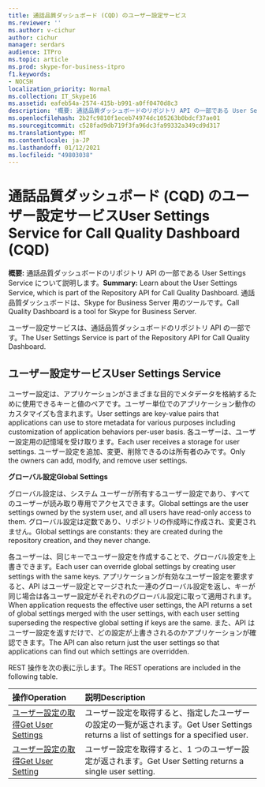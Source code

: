 ```yaml
---
title: 通話品質ダッシュボード (CQD) のユーザー設定サービス
ms.reviewer: ''
ms.author: v-cichur
author: cichur
manager: serdars
audience: ITPro
ms.topic: article
ms.prod: skype-for-business-itpro
f1.keywords:
- NOCSH
localization_priority: Normal
ms.collection: IT_Skype16
ms.assetid: eafeb54a-2574-415b-b991-a0ff0470d8c3
description: '概要: 通話品質ダッシュボードのリポジトリ API の一部である User Settings Service について説明します。 通話品質ダッシュボードは、Skype for Business Server 用のツールです。'
ms.openlocfilehash: 2b2fc9810f1eceb74974dc105263b0bdcf37ae01
ms.sourcegitcommit: c528fad9db719f3fa96dc3fa99332a349cd9d317
ms.translationtype: MT
ms.contentlocale: ja-JP
ms.lasthandoff: 01/12/2021
ms.locfileid: "49803038"
---
```

# <a name="user-settings-service-for-call-quality-dashboard-cqd"></a><span data-ttu-id="802d8-104">通話品質ダッシュボード (CQD) のユーザー設定サービス</span><span class="sxs-lookup"><span data-stu-id="802d8-104">User Settings Service for Call Quality Dashboard (CQD)</span></span>
 
<span data-ttu-id="802d8-105">**概要:** 通話品質ダッシュボードのリポジトリ API の一部である User Settings Service について説明します。</span><span class="sxs-lookup"><span data-stu-id="802d8-105">**Summary:** Learn about the User Settings Service, which is part of the Repository API for Call Quality Dashboard.</span></span> <span data-ttu-id="802d8-106">通話品質ダッシュボードは、Skype for Business Server 用のツールです。</span><span class="sxs-lookup"><span data-stu-id="802d8-106">Call Quality Dashboard is a tool for Skype for Business Server.</span></span>
  
<span data-ttu-id="802d8-107">ユーザー設定サービスは、通話品質ダッシュボードのリポジトリ API の一部です。</span><span class="sxs-lookup"><span data-stu-id="802d8-107">The User Settings Service is part of the Repository API for Call Quality Dashboard.</span></span>
  
## <a name="user-settings-service"></a><span data-ttu-id="802d8-108">ユーザー設定サービス</span><span class="sxs-lookup"><span data-stu-id="802d8-108">User Settings Service</span></span>

<span data-ttu-id="802d8-109">ユーザー設定は、アプリケーションがさまざまな目的でメタデータを格納するために使用できるキーと値のペアです。ユーザー単位でのアプリケーション動作のカスタマイズも含まれます。</span><span class="sxs-lookup"><span data-stu-id="802d8-109">User settings are key-value pairs that applications can use to store metadata for various purposes including customization of application behaviors per-user basis.</span></span> <span data-ttu-id="802d8-110">各ユーザーは、ユーザー設定用の記憶域を受け取ります。</span><span class="sxs-lookup"><span data-stu-id="802d8-110">Each user receives a storage for user settings.</span></span> <span data-ttu-id="802d8-111">ユーザー設定を追加、変更、削除できるのは所有者のみです。</span><span class="sxs-lookup"><span data-stu-id="802d8-111">Only the owners can add, modify, and remove user settings.</span></span>
  
 <span data-ttu-id="802d8-112">**グローバル設定**</span><span class="sxs-lookup"><span data-stu-id="802d8-112">**Global Settings**</span></span>
  
<span data-ttu-id="802d8-113">グローバル設定は、システム ユーザーが所有するユーザー設定であり、すべてのユーザーが読み取り専用でアクセスできます。</span><span class="sxs-lookup"><span data-stu-id="802d8-113">Global settings are the user settings owned by the system user, and all users have read-only access to them.</span></span> <span data-ttu-id="802d8-114">グローバル設定は定数であり、リポジトリの作成時に作成され、変更されません。</span><span class="sxs-lookup"><span data-stu-id="802d8-114">Global settings are constants: they are created during the repository creation, and they never change.</span></span>
  
<span data-ttu-id="802d8-115">各ユーザーは、同じキーでユーザー設定を作成することで、グローバル設定を上書きできます。</span><span class="sxs-lookup"><span data-stu-id="802d8-115">Each user can override global settings by creating user settings with the same keys.</span></span> <span data-ttu-id="802d8-116">アプリケーションが有効なユーザー設定を要求すると、API はユーザー設定とマージされた一連のグローバル設定を返し、キーが同じ場合は各ユーザー設定がそれぞれのグローバル設定に取って適用されます。</span><span class="sxs-lookup"><span data-stu-id="802d8-116">When application requests the effective user settings, the API returns a set of global settings merged with the user settings, with each user setting superseding the respective global setting if keys are the same.</span></span> <span data-ttu-id="802d8-117">また、API はユーザー設定を返すだけで、どの設定が上書きされるのかアプリケーションが確認できます。</span><span class="sxs-lookup"><span data-stu-id="802d8-117">The API can also return just the user settings so that applications can find out which settings are overridden.</span></span> 
  
<span data-ttu-id="802d8-118">REST 操作を次の表に示します。</span><span class="sxs-lookup"><span data-stu-id="802d8-118">The REST operations are included in the following table.</span></span>

|<span data-ttu-id="802d8-119">**操作**</span><span class="sxs-lookup"><span data-stu-id="802d8-119">**Operation**</span></span>|<span data-ttu-id="802d8-120">**説明**</span><span class="sxs-lookup"><span data-stu-id="802d8-120">**Description**</span></span>|
|:-----|:-----|
|[<span data-ttu-id="802d8-121">ユーザー設定の取得</span><span class="sxs-lookup"><span data-stu-id="802d8-121">Get User Settings</span></span>](get-user-settings.md) <br/> |<span data-ttu-id="802d8-122">ユーザー設定を取得すると、指定したユーザーの設定の一覧が返されます。</span><span class="sxs-lookup"><span data-stu-id="802d8-122">Get User Settings returns a list of settings for a specified user.</span></span>  <br/> |
|[<span data-ttu-id="802d8-123">ユーザー設定の取得</span><span class="sxs-lookup"><span data-stu-id="802d8-123">Get User Setting</span></span>](get-user-setting.md) <br/> |<span data-ttu-id="802d8-124">ユーザー設定を取得すると、1 つのユーザー設定が返されます。</span><span class="sxs-lookup"><span data-stu-id="802d8-124">Get User Setting returns a single user setting.</span></span>  <br/> |
   


